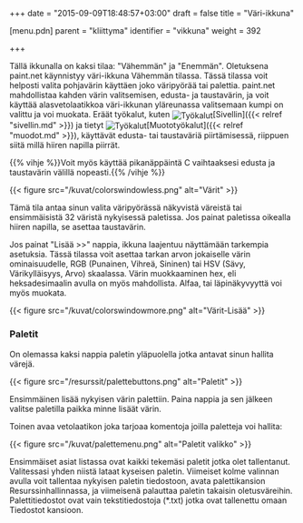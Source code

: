 +++
date = "2015-09-09T18:48:57+03:00"
draft = false
title = "Väri-ikkuna"

[menu.pdn]
    parent = "kliittyma"
    identifier = "vikkuna"
    weight = 392

+++

Tällä ikkunalla on kaksi tilaa: "Vähemmän" ja "Enemmän". Oletuksena paint.net käynnistyy väri-ikkuna Vähemmän tilassa. Tässä tilassa voit helposti
valita pohjavärin käyttäen joko väripyörää tai palettia. paint.net mahdollistaa kahden värin valitsemisen, edusta- ja taustavärin, ja voit käyttää
alasvetolaatikkoa väri-ikkunan yläreunassa valitsemaan kumpi on valittu ja voi muokata. Eräät työkalut, kuten
<img style="vertical-align: middle;" src="/resurssit/tyokalut/paintbrush.png" alt="Työkalut" />[Sivellin]({{< relref "sivellin.md" >}})
ja tietyt <img style="vertical-align: middle;" src="/resurssit/tyokalut/shapes.png" alt="Työkalut" />[Muototyökalut]({{< relref "muodot.md" >}}),
käyttävät edusta- tai taustaväriä piirtämisessä, riippuen siitä millä hiiren napilla piirrät.

{{% vihje %}}Voit myös käyttää pikanäppäintä C vaihtaaksesi edusta ja taustavärin välillä nopeasti.{{% /vihje %}}

{{< figure src="/kuvat/colorswindowless.png" alt="Värit" >}}

Tämä tila antaa sinun valita väripyörässä näkyvistä väreistä tai ensimmäisistä 32 väristä nykyisessä paletissa. Jos painat paletissa oikealla
hiiren napilla, se asettaa taustavärin.

Jos painat "Lisää &gt;&gt;" nappia, ikkuna laajentuu näyttämään tarkempia asetuksia. Tässä tilassa voit asettaa tarkan arvon jokaiselle värin
ominaisuudelle, RGB (Punainen, Vihreä, Sininen) tai HSV (Sävy, Värikylläisyys, Arvo) skaalassa. Värin muokkaaminen hex, eli heksadesimaalin
avulla on myös mahdollista. Alfaa, tai läpinäkyvyyttä voi myös muokata.

{{< figure src="/kuvat/colorswindowmore.png" alt="Värit-Lisää" >}}

### Paletit

On olemassa kaksi nappia paletin yläpuolella jotka antavat sinun hallita värejä.

{{< figure src="/resurssit/palettebuttons.png" alt="Paletit" >}}

Ensimmäinen lisää nykyisen värin palettiin. Paina nappia ja sen jälkeen valitse paletilla paikka minne lisäät värin.

Toinen avaa vetolaatikon joka tarjoaa komentoja joilla paletteja voi hallita:

{{< figure src="/kuvat/palettemenu.png" alt="Paletit valikko" >}}

Ensimmäiset asiat listassa ovat kaikki tekemäsi paletit jotka olet tallentanut. Valitessasi yhden niistä lataat kyseisen paletin. Viimeiset
kolme valinnan avulla voit tallentaa nykyisen paletin tiedostoon, avata palettikansion Resurssinhallinnassa, ja viimeisenä palauttaa paletin
takaisin oletusväreihin. Palettitiedostot ovat vain tekstitiedostoja (*.txt) jotka ovat tallenettu omaan Tiedostot kansioon.
